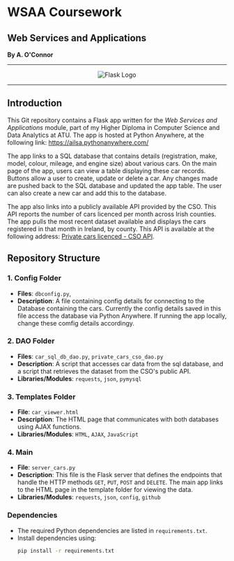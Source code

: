 # WSAA Coursework
## Web Services and Applications
**By A. O'Connor**
*********
<p align="center">
  <img src="https://tse3.mm.bing.net/th?id=OIP.t1Tj83H0YrBBMicwWmAU2QHaKF&cb=iwc2&pid=Api" alt="Flask Logo" />
</p>

*********

## Introduction
This Git repository contains a Flask app written for the *Web Services and Applications* module, part of my Higher Diploma in Computer Science and Data Analytics at ATU. The app is hosted at Python Anywhere, at the following link: https://ailsa.pythonanywhere.com/

The app links to a SQL database that contains details (registration, make, model, colour, mileage, and engine size) about various cars. On the main page of the app, users can view a table displaying these car records. Buttons allow a user to create, update or delete a car. Any changes made are pushed back to the SQL database and updated the app table. The user can also create a new car and add this to the database. 

The app also links into a publicly available API provided by the CSO. This API reports the number of cars licenced per month across Irish counties. The app pulls the most recent dataset available and displays the cars registered in that month in Ireland, by county. This API is available at the following address: [Private cars licenced - CSO API](https://ws.cso.ie/public/api.restful/PxStat.Data.Cube_API.ReadDataset/DOTM05/JSON-stat/2.0/en). 
 

## Repository Structure

### 1. Config Folder 
   - **Files**: `dbconfig.py`,
   - **Description**: A file containing config details for connecting to the Database containing the cars. Currently the config details saved in this file access the database via Python Anywhere. If running the app locally, change these comfig details accordingy. 

### 2. DAO Folder
   - **Files**: `car_sql_db_dao.py`, `private_cars_cso_dao.py` 
   - **Description**: A script that accesses car data from the sql database, and a script that retrieves the dataset from the CSO's public API. 
   - **Libraries/Modules**: `requests`, `json`, `pymysql`

### 3. Templates Folder
   - **File**: `car_viewer.html`  
   - **Description**: The HTML page that communicates with both databases using AJAX functions.
   - **Libraries/Modules**: `HTML`, `AJAX`, `JavaScript`

### 4. Main
   - **File**: `server_cars.py`  
   - **Description**: This file is the Flask server that defines the endpoints that handle the HTTP methods `GET`, `PUT`, `POST` and `DELETE`. The main app links to the HTML page in the template folder for viewing the data. 
   - **Libraries/Modules**: `requests`, `json`, `config`, `github`

### Dependencies
- The required Python dependencies are listed in `requirements.txt`.
- Install dependencies using:
    ````bash
    pip install -r requirements.txt
    ````




